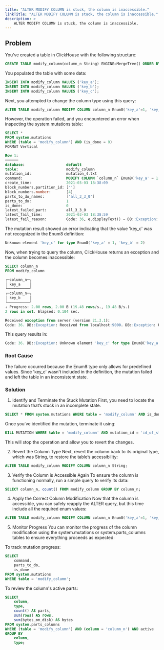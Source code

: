```yaml
---
title: "ALTER MODIFY COLUMN is stuck, the column is inaccessible."
linkTitle: "ALTER MODIFY COLUMN is stuck, the column is inaccessible."
description: >
    ALTER MODIFY COLUMN is stuck, the column is inaccessible.
---
```

## Problem

You’ve created a table in ClickHouse with the following structure:

```sql
CREATE TABLE modify_column(column_n String) ENGINE=MergeTree() ORDER BY tuple();
```

You populated the table with some data:

```sql
INSERT INTO modify_column VALUES ('key_a');
INSERT INTO modify_column VALUES ('key_b');
INSERT INTO modify_column VALUES ('key_c');
```

Next, you attempted to change the column type using this query:

```sql
ALTER TABLE modify_column MODIFY COLUMN column_n Enum8('key_a'=1, 'key_b'=2);
```

However, the operation failed, and you encountered an error when inspecting the system.mutations table:

```sql
SELECT *
FROM system.mutations
WHERE (table = 'modify_column') AND (is_done = 0)
FORMAT Vertical

Row 1:
──────
database:                   default
table:                      modify_column
mutation_id:                mutation_4.txt
command:                    MODIFY COLUMN `column_n` Enum8('key_a' = 1, 'key_b' = 2)
create_time:                2021-03-03 18:38:09
block_numbers.partition_id: ['']
block_numbers.number:       [4]
parts_to_do_names:          ['all_3_3_0']
parts_to_do:                1
is_done:                    0
latest_failed_part:         all_3_3_0
latest_fail_time:           2021-03-03 18:38:59
latest_fail_reason:         Code: 36, e.displayText() = DB::Exception: Unknown element 'key_c' for type Enum8('key_a' = 1, 'key_b' = 2): while executing 'FUNCTION CAST(column_n :: 0, 'Enum8(\'key_a\' = 1, \'key_b\' = 2)' :: 1) -> cast(column_n, 'Enum8(\'key_a\' = 1, \'key_b\' = 2)') Enum8('key_a' = 1, 'key_b' = 2) : 2': (while reading from part /var/lib/clickhouse/data/default/modify_column/all_3_3_0/): While executing MergeTree (version 21.3.1.6041)
```

The mutation result showed an error indicating that the value 'key_c' was not recognized in the Enum8 definition:
```sql
Unknown element 'key_c' for type Enum8('key_a' = 1, 'key_b' = 2)
```

Now, when trying to query the column, ClickHouse returns an exception and the column becomes inaccessible:

```sql
SELECT column_n
FROM modify_column

┌─column_n─┐
│ key_a    │
└──────────┘
┌─column_n─┐
│ key_b    │
└──────────┘
↓ Progress: 2.00 rows, 2.00 B (19.48 rows/s., 19.48 B/s.)
2 rows in set. Elapsed: 0.104 sec.

Received exception from server (version 21.3.1):
Code: 36. DB::Exception: Received from localhost:9000. DB::Exception: Unknown element 'key_c' for type Enum8('key_a' = 1, 'key_b' = 2): while executing 'FUNCTION CAST(column_n :: 0, 'Enum8(\'key_a\' = 1, \'key_b\' = 2)' :: 1) -> cast(column_n, 'Enum8(\'key_a\' = 1, \'key_b\' = 2)') Enum8('key_a' = 1, 'key_b' = 2) : 2': (while reading from part /var/lib/clickhouse/data/default/modify_column/all_3_3_0/): While executing MergeTreeThread.
```

This query results in:
```sql
Code: 36. DB::Exception: Unknown element 'key_c' for type Enum8('key_a' = 1, 'key_b' = 2)
```

### Root Cause
The failure occurred because the Enum8 type only allows for predefined values. Since 'key_c' wasn't included in the definition, the mutation failed and left the table in an inconsistent state.

### Solution

1. Identify and Terminate the Stuck Mutation
First, you need to locate the mutation that’s stuck in an incomplete state.

```sql
SELECT * FROM system.mutations WHERE table = 'modify_column' AND is_done=0 FORMAT Vertical;
```

Once you’ve identified the mutation, terminate it using:
```sql
KILL MUTATION WHERE table = 'modify_column' AND mutation_id = 'id_of_stuck_mutation';
```
This will stop the operation and allow you to revert the changes.

2. Revert the Column Type
Next, revert the column back to its original type, which was String, to restore the table’s accessibility:

```sql
ALTER TABLE modify_column MODIFY COLUMN column_n String;
```

3. Verify the Column is Accessible Again
To ensure the column is functioning normally, run a simple query to verify its data:

```sql
SELECT column_n, count() FROM modify_column GROUP BY column_n;
```

4. Apply the Correct Column Modification
Now that the column is accessible, you can safely reapply the ALTER query, but this time include all the required enum values:

```sql
ALTER TABLE modify_column MODIFY COLUMN column_n Enum8('key_a'=1, 'key_b'=2, 'key_c'=3);
```

5. Monitor Progress
You can monitor the progress of the column modification using the system.mutations or system.parts_columns tables to ensure everything proceeds as expected:

To track mutation progress:

```sql
SELECT
    command,
    parts_to_do,
    is_done
FROM system.mutations
WHERE table = 'modify_column';
```

To review the column's active parts:

```sql
SELECT
    column,
    type,
    count() AS parts,
    sum(rows) AS rows,
    sum(bytes_on_disk) AS bytes
FROM system.parts_columns
WHERE (table = 'modify_column') AND (column = 'column_n') AND active
GROUP BY
    column,
    type;
```
